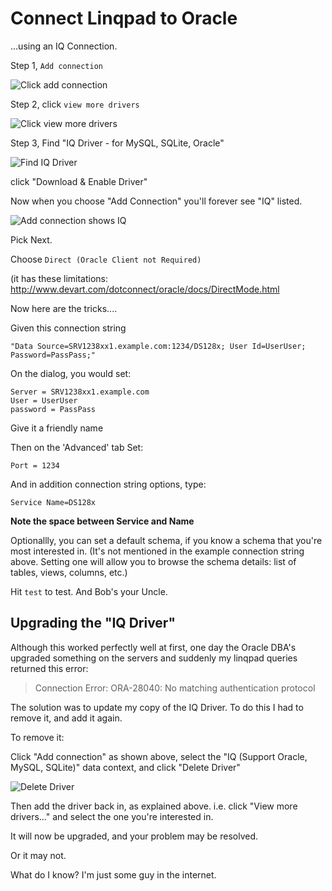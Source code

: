 ﻿# Connect Linqpad to Oracle

...using an IQ Connection.

Step 1, `Add connection`

![Click add connection](add_connection.png)

Step 2, click `view more drivers`

![Click view more drivers](view_more_drivers.png)

Step 3, Find "IQ Driver - for MySQL, SQLite, Oracle"

![Find IQ Driver](find_iq_driver.png)

click "Download & Enable Driver"

Now when you choose "Add Connection" you'll forever see "IQ" listed.

![Add connection shows IQ](add_connection_shows_iq_driver.png)

Pick Next.

Choose `Direct (Oracle Client not Required)`

(it has these limitations: <http://www.devart.com/dotconnect/oracle/docs/DirectMode.html>

Now here are the tricks....

Given this connection string

	"Data Source=SRV1238xx1.example.com:1234/DS128x; User Id=UserUser; Password=PassPass;"

On the dialog, you would set:

	Server = SRV1238xx1.example.com
	User = UserUser
	password = PassPass

Give it a friendly name

Then on the 'Advanced' tab Set:

	Port = 1234

And in addition connection string options, type:

	Service Name=DS128x

**Note the space between Service and Name**

Optionallly, you can set a default schema, if you know a schema that you're most interested in. (It's not mentioned in the example connection string above. Setting one will allow you to browse the schema details: list of tables, views, columns, etc.)

Hit `test` to test. And Bob's your Uncle.

## Upgrading the "IQ Driver"

Although this worked perfectly well at first, one day the Oracle DBA's upgraded something on the servers and suddenly my linqpad queries returned this error:

> Connection Error: ORA-28040: No matching authentication protocol

The solution was to update my copy of the IQ Driver. To do this I had to remove it, and add it again.

To remove it:

Click "Add connection" as shown above, select the "IQ (Support Oracle, MySQL, SQLite)" data context, and click "Delete Driver"

![Delete Driver](delete_iq_driver.png)

Then add the driver back in, as explained above. i.e. click "View more drivers..." and select the one you're interested in.

It will now be upgraded, and your problem may be resolved.

Or it may not.

What do I know? I'm just some guy in the internet.
